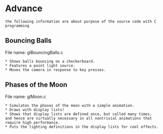 # Advance #
	the following information are about purpose of the source code with C programming

## Bouncing Balls ##
File name: glBouncingBalls.c

	* Shows balls bouncing on a checkerboard.
	* Features a point light source.
	* Moves the camera in response to key presses.

## Phases of the Moon
File name: glMoon.c

	* Simulates the phases of the moon with a simple animation.
	* Draws with display lists!
	* Shows that display lists are defined once, but called many times, and hence are virtually necessary in all nontrivial animations that require high performance.
	* Puts the lighting definitions in the display lists for cool effects.